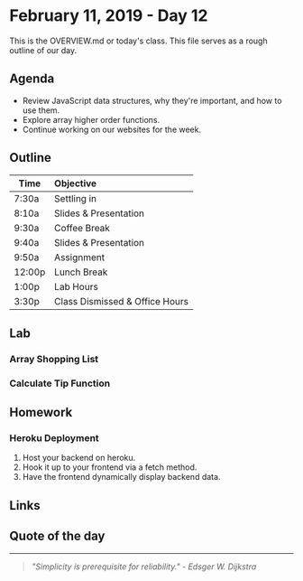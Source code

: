 # February 11, 2019 - Day 12 

This is the OVERVIEW.md or today's class. This file serves as a rough outline of our day. 

## Agenda

- Review JavaScript data structures, why they're important, and how to use them.
- Explore array higher order functions. 
- Continue working on our websites for the week. 


## Outline

| Time   | Objective                        |
| -------|:---------------------------------|
| 7:30a  | Settling in                      |
| 8:10a  | Slides & Presentation            |
| 9:30a  | Coffee Break                     |
| 9:40a  | Slides & Presentation            |
| 9:50a  | Assignment                       |
| 12:00p | Lunch Break                      |
| 1:00p  | Lab Hours                        |
| 3:30p  | Class Dismissed & Office Hours   |


## Lab

### Array Shopping List

### Calculate Tip Function


## Homework

### Heroku Deployment

1. Host your backend on heroku.
2. Hook it up to your frontend via a fetch method. 
3. Have the frontend dynamically display backend data. 


## Links 


## Quote of the day
---
>*"Simplicity is prerequisite for reliability." - Edsger W. Dijkstra*

